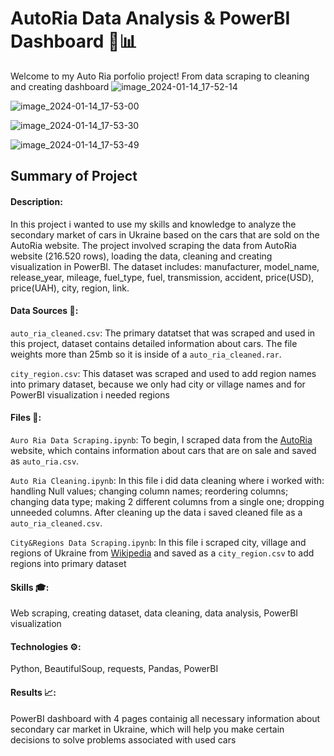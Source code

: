 # AutoRia Data Analysis & PowerBI Dashboard 🚗📊
Welcome to my Auto Ria porfolio project! From data scraping to cleaning and creating dashboard
![image_2024-01-14_17-52-14](https://github.com/FuadAnalyst/Portfolio-Project-AutoRia/assets/156589453/12a3a2bd-8972-477f-b82c-45093353db04)

![image_2024-01-14_17-53-00](https://github.com/FuadAnalyst/Portfolio-Project-AutoRia/assets/156589453/84ea648e-d4bf-41b2-9154-e9776da46f8e)

![image_2024-01-14_17-53-30](https://github.com/FuadAnalyst/Portfolio-Project-AutoRia/assets/156589453/e02944a1-14f2-4619-9288-49091591294d)

![image_2024-01-14_17-53-49](https://github.com/FuadAnalyst/Portfolio-Project-AutoRia/assets/156589453/31a5c66b-d92b-4911-bdce-111645716e3f)

## Summary of Project
#### Description: 
In this project i wanted to use my skills and knowledge to analyze the secondary market of cars in Ukraine 
based on the cars that are sold on the AutoRia website.
The project involved scraping the data from AutoRia website (216.520 rows), loading the data, cleaning and creating visualization in PowerBI.
The dataset includes: manufacturer, model_name, release_year, mileage, fuel_type, fuel, transmission, accident, price(USD), price(UAH), city, region, link.

#### Data Sources 📂:
`auto_ria_cleaned.csv`: The primary datatset that was scraped and used in this project, dataset contains detailed information about cars. The file weights more than 25mb so it is inside of a `auto_ria_cleaned.rar`.

`city_region.csv`: This dataset was scraped and used to add region names into primary dataset, because we only had city or village names and for PowerBI visualization i needed regions

#### Files 📁:
`Auro Ria Data Scraping.ipynb`: To begin, I scraped data from the [AutoRia](https://auto.ria.com/uk/) website, which contains information about cars that are on sale and saved as `auto_ria.csv`.

`Auto Ria Cleaning.ipynb`: In this file i did data cleaning where i worked with: handling Null values; changing column names; reordering columns; changing data type; making 2 different columns from a single one; dropping unneeded columns. After cleaning up the data i saved cleaned file as a `auto_ria_cleaned.csv`.

`City&Regions Data Scraping.ipynb`: In this file i scraped city, village and regions of Ukraine from [Wikipedia](https://uk.wikipedia.org/wiki/%D0%9C%D1%96%D1%81%D1%82%D0%B0_%D0%A3%D0%BA%D1%80%D0%B0%D1%97%D0%BD%D0%B8_(%D1%81%D0%BF%D0%B8%D1%81%D0%BE%D0%BA)) and saved as a `city_region.csv` to add regions into primary dataset

#### Skills 🎓: 
Web scraping, creating dataset, data cleaning, data analysis, PowerBI visualization

#### Technologies ⚙️:
Python, BeautifulSoup, requests, Pandas, PowerBI

#### Results 📈:
PowerBI dashboard with 4 pages containig all necessary information about secondary car market in Ukraine, which will help you make certain decisions to solve problems associated with used cars
